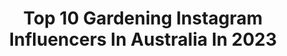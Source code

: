 ---
title: Top 10 Gardening Instagram Influencers In Australia In 2023
description: >-
  Find top gardening Instagram influencers in Australia in 2023. Most popular hashtags: #mygarden #organic #gardeningaustralia.
platform: Instagram
hits: 60
text_top: See the most popular Instagram influencers on inBeat.
text_bottom: Our platform holds 60 Instagram influencers like this in Australia for you to pitch.
profiles:
  - username: "connieandluna"
    fullname: >-
      Sustainable living + travel 🍃
    bio: >-
      👩🏻‍🌾 Connie📍Melbourne 🍃 urban edible gardening 🌾 sustainable home & living 🌞 always wandering 💕 🥬 @leafkeeper 🎨 @connieandlunastudio
    location: "Australia"
    followers: 84162
    engagement: 50
    commentsToLikes: 0.055402
    id: ck0w5iw3p3umn0i19yfbhtfjr
    verified: false
    hashtags: "#athomewithcastlery, #sponsored, #t2xchobanisupermoments"
  - username: "insta.greener"
    fullname: >-
      Peter | Urban Gardener
    bio: >-
      🍅 Growing 45 heirloom tomato varieties this season 🌿 Melbourne | Australia 🥦 Seasonal Veggies 🥒 Gardening Tips @hoselinkofficial Ambassador
    location: "Australia"
    followers: 33417
    engagement: 423
    commentsToLikes: 0.064364
    id: ckaotic0fw1d10i78gehc6ee4
    verified: false
    hashtags: "#thehappygardeninglife, #foodphotography, #tomatotuesday, #eathealthy"
  - username: "margaretabbs"
    fullname: >-
      Margaret
    bio: >-
      Wife and Mum Proud to be Cornish ❤️ Nature ~ Woods ~ Countryside ~ Coast Enjoy travel, walking, fitness, music, gardening and photography
    location: "Australia"
    followers: 3824
    engagement: 1494
    commentsToLikes: 0.115994
    id: ckap2wahx0lid0i78223zq1zl
    verified: false
    hashtags: "#yourbritain, #beachvibes, #beach, #ukpotd"
  - username: "wattleflatfarm"
    fullname: >-
      Natasha
    bio: >-
      Mum , wife, ME ! 4acres Fleurieu Peninsula South Aus . Renovating our 1880’s farm house 🏡 love gardening 🌱vinatage,crochet 🧶@crochetatwattleflatfarm
    location: "Australia"
    followers: 5702
    engagement: 532
    commentsToLikes: 0.124161
    id: ck6u9mgh3ydco0j7128ytebsd
    verified: false
    hashtags: "#countrystyle, #summer, #backyardgarden, #fleurieupeninsula"
  - username: "costasworld"
    fullname: >-
      Costa Georgiadis
    bio: >-
      Landscape Architect,EnvEducator,TV Host @gardeningaustralia @GetGrubbyTV. LiVe Streamer Facebook @CostasWorld Twitter@CostasGarden
    location: "Australia"
    followers: 84775
    engagement: 283
    commentsToLikes: 0.046563
    id: ck0vw90nfsn9l0i19ab02il8i
    verified: false
    hashtags: "#vollies, #ladyinbkack, #bluemountainsediblegardentrail, #brachychitonrupestris"
  - username: "urbanveggiepatch"
    fullname: >-
      
    bio: >-
      🌿 Life in a Backyard Garden 🌿Urban Edible Organic Gardening 🇦🇺 Coastal NSW, Australia Anyone can grow their own food 💚
    location: "Australia"
    followers: 141204
    engagement: 135
    commentsToLikes: 0.034900
    id: ck136dzie60up0i191y6bjgfv
    verified: false
    hashtags: ""
  - username: "craigmilran"
    fullname: >-
      Craig Miller-Randle
    bio: >-
      Design & Plants together. Presenter “The Great Indoors” ABC TV Gardening Australia. Founder / creative director of @mrd_home Lets grow amazing plants!
    location: "Australia"
    followers: 190203
    engagement: 336
    commentsToLikes: 0.012745
    id: ck0ty8rjely1x0i19zs7ii2hi
    verified: false
    hashtags: "#botanicalpickmeup, #plantinspiration, #plantnerd, #greeninterior"
  - username: "urbanfarmer2570"
    fullname: >-
      Justin O'brien
    bio: >-
      Gardener 🥕 Beekeeper 🐝 Dad 👨‍👩‍👧‍👧 CrossFitter 🏋🏻‍♂️ Gardening/beekeeping tips for those who want to grow their own food @hoselinkofficial Ambassador
    location: "Australia"
    followers: 28983
    engagement: 299
    commentsToLikes: 0.027233
    id: ck8t9vxjbpjbl0j787b9z0muz
    verified: false
    hashtags: "#growyourownfood, #freshisbest, #growyourown, #gardenlove"
  - username: "analiesegregory"
    fullname: >-
      Analiese gregory
    bio: >-
      Chef, author, kiwi, living in rural Tasmania. Diving, gardening, cooking, writing, farming and filming a show. Book: How wild things are order👇🏼
    location: "Australia"
    followers: 25659
    engagement: 136
    commentsToLikes: 0.024556
    id: ck6tm95b27ekm0j7147b9397q
    verified: false
    hashtags: "#notanad, #ijustreallylikeit"
  - username: "weekend_gardener"
    fullname: >-
      
    bio: >-
      🇦🇺 Brisbane Passionate gardener Plants posted here are from my garden unless stated . My garden is my happy Place hopefully makes you smile too.
    location: "Australia"
    followers: 41151
    engagement: 222
    commentsToLikes: 0.160087
    id: ck0u6emw81pzv0i19vx750ema
    verified: false
    hashtags: "#flowers, #inspiration, #gardener, #brisbanegarden"
---
